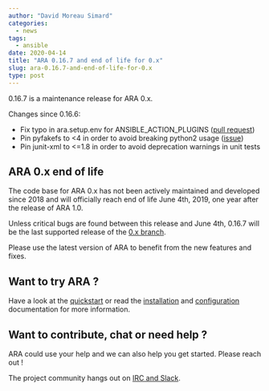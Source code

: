 ```yaml
---
author: "David Moreau Simard"
categories:
  - news
tags:
  - ansible
date: 2020-04-14
title: "ARA 0.16.7 and end of life for 0.x"
slug: ara-0.16.7-and-end-of-life-for-0.x
type: post
---
```


0.16.7 is a maintenance release for ARA 0.x.

Changes since 0.16.6:

- Fix typo in ara.setup.env for ANSIBLE_ACTION_PLUGINS ([pull request](https://github.com/ansible-community/ara/pull/97))
- Pin pyfakefs to <4 in order to avoid breaking python2 usage ([issue](https://github.com/ansible-community/ara/issues/118))
- Pin junit-xml to <=1.8 in order to avoid deprecation warnings in unit tests

## ARA 0.x end of life

The code base for ARA 0.x has not been actively maintained and developed
since 2018 and will officially reach end of life June 4th, 2019, one year
after the release of ARA 1.0.

Unless critical bugs are found between this release and June 4th, 0.16.7
will be the last supported release of the [0.x branch](https://github.com/ansible-community/ara/tree/stable/0.x).

Please use the latest version of ARA to benefit from the
new features and fixes.

## Want to try ARA ?

Have a look at the [quickstart](https://github.com/ansible-community/ara#quickstart) or
read the [installation](https://ara.readthedocs.io/en/latest/installation.html)
and [configuration](https://ara.readthedocs.io/en/latest/ansible-configuration.html)
documentation for more information.

## Want to contribute, chat or need help ?

ARA could use your help and we can also help you get started.
Please reach out !

The project community hangs out on [IRC and Slack](https://ara.recordsansible.org/community/).
